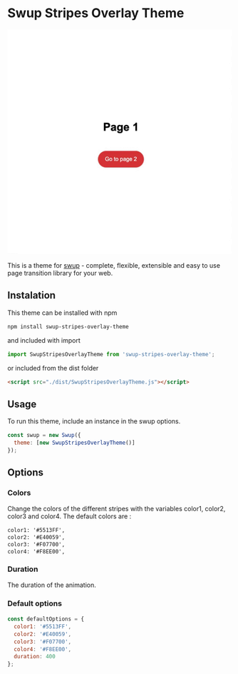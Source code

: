 # Swup Stripes Overlay Theme

![Theme overview](demo.gif)

This is a theme for [swup](https://swup.js.org/) - complete, flexible, extensible and easy to use page transition library for your web.

## Instalation

This theme can be installed with npm

```bash
npm install swup-stripes-overlay-theme
```

and included with import

```javascript
import SwupStripesOverlayTheme from 'swup-stripes-overlay-theme';
```

or included from the dist folder

```html
<script src="./dist/SwupStripesOverlayTheme.js"></script>
```

## Usage

To run this theme, include an instance in the swup options.

```javascript
const swup = new Swup({
  theme: [new SwupStripesOverlayTheme()]
});
```

## Options

### Colors

Change the colors of the different stripes with the variables color1, color2, color3 and color4.
The default colors are :

```
color1: '#5513FF',
color2: '#E40059',
color3: '#F07700',
color4: '#F8EE00',
```

### Duration

The duration of the animation.

### Default options

```javascript
const defaultOptions = {
  color1: '#5513FF',
  color2: '#E40059',
  color3: '#F07700',
  color4: '#F8EE00',
  duration: 400
};
```
